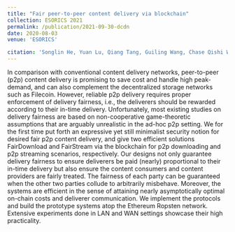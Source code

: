 ```yaml
---
title: "Fair peer-to-peer content delivery via blockchain"
collection: ESORICS 2021
permalink: /publication/2021-09-30-dcdn
date: 2020-08-03
venue: 'ESORICS'

citation: 'Songlin He, Yuan Lu, Qiang Tang, Guiling Wang, Chase Qishi Wu. &quot;Fair peer-to-peer content delivery via blockchain.&quot; <i>Proc. ESORICS 2021</i>.'
---
```

In comparison with conventional content delivery networks, peer-to-peer (p2p) content delivery is promising to save cost and handle high peak-demand, and can also complement the decentralized storage networks such as Filecoin. However, reliable p2p delivery requires proper enforcement of delivery fairness, i.e., the deliverers should be rewarded according to their in-time delivery. Unfortunately, most existing studies on delivery fairness are based on non-cooperative game-theoretic assumptions that are arguably unrealistic in the ad-hoc p2p setting. We for the first time put forth an expressive yet still minimalist security notion for desired fair p2p content delivery, and give two efficient solutions FairDownload and FairStream via the blockchain for p2p downloading and p2p streaming scenarios, respectively. Our designs not only guarantee delivery fairness to ensure deliverers be paid (nearly) proportional to their in-time delivery but also ensure the content consumers and content providers are fairly treated. The fairness of each party can be guaranteed when the other two parties collude to arbitrarily misbehave. Moreover, the systems are efficient in the sense of attaining nearly asymptotically optimal on-chain costs and deliverer communication. We implement the protocols and build the prototype systems atop the Ethereum Ropsten network. Extensive experiments done in LAN and WAN settings showcase their high practicality.
